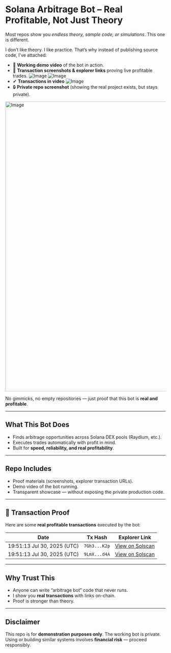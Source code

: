 # Solana Arbitrage Bot – Real Profitable, Not Just Theory

Most repos show you *endless theory, sample code, or simulations*.
This one is different.

I don’t like theory. I like practice.
That’s why instead of publishing source code, I’ve attached:

* 🎥 **Working demo video** of the bot in action.
[](https://github.com/user-attachments/assets/80444f2b-6b18-4ff4-aac6-8c99db9c2ece)
* 📸 **Transaction screenshots & explorer links** proving live profitable trades.
![Image](https://github.com/user-attachments/assets/4addf27a-0b5d-443a-b2d9-183806e95632)
![Image](https://github.com/user-attachments/assets/65993729-d5db-432f-9107-27c907df863d)
* ✔ **Transactions in video**
![Image](https://github.com/user-attachments/assets/95cfff9f-444e-48d4-8848-ff9421e87156)
* 🔒 **Private repo screenshot** (showing the real project exists, but stays private).
<img width="1840" height="909" alt="Image" src="https://github.com/user-attachments/assets/531923af-a15d-4c67-b396-9149a6b49ebd" />


No gimmicks, no empty repositories — just proof that this bot is **real and profitable**.

---

## What This Bot Does

* Finds arbitrage opportunities across Solana DEX pools (Raydium, etc.).
* Executes trades automatically with profit in mind.
* Built for **speed, reliability, and real profitability**.

---

## Repo Includes

* Proof materials (screenshots, explorer transaction URLs).
* Demo video of the bot running.
* Transparent showcase — without exposing the private production code.

---

## 🧾 Transaction Proof

Here are some **real profitable transactions** executed by the bot:

| Date       | Tx Hash      | Explorer Link                                       |
| ---------- | ------------ | --------------------------------------------------- |
| 19:51:13 Jul 30, 2025 (UTC) | `7Gh3...K2p` | [View on Solscan](https://solscan.io/tx/https://solscan.io/tx/4TSiW44PaR2wqXdKpxnAfJYVLmv9HpoKJRqLvsiJ95Vnsxj6JWqPj8PPHanJtszbC8okRP6PLqoSi7SXTGGftkeT) |
| 19:51:13 Jul 30, 2025 (UTC) | `9LmX...d4A` | [View on Solscan](https://solscan.io/tx/3qkBAweP3o9bH3EToqbwT1b2PyGuPfg31u75WNpmHrwTuLDRyygWRzyWch79CLsYLYEc9G3LvHHvPQAHkYCHBTjd) |

---

## Why Trust This

* Anyone can write “arbitrage bot” code that never runs.
* I show you **real transactions** with links on-chain.
* Proof is stronger than theory.

---

## Disclaimer

This repo is for **demonstration purposes only**.
The working bot is private.
Using or building similar systems involves **financial risk** — proceed responsibly.



